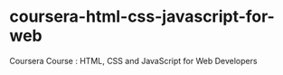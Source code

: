 # coursera-html-css-javascript-for-web
Coursera Course : HTML, CSS and JavaScript for Web Developers
